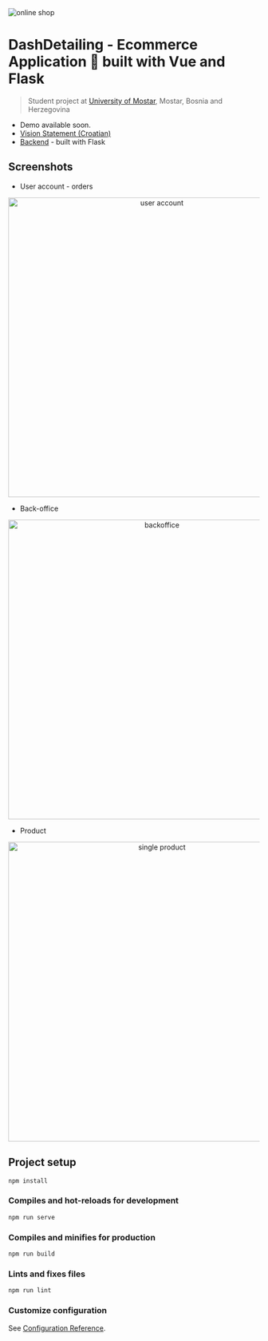 <img src="https://user-images.githubusercontent.com/57301167/116810896-9a511e80-ab46-11eb-8920-b07edb0dab05.png" alt="online shop">

# DashDetailing - Ecommerce Application 🛒 built with Vue and Flask
> Student project at [University of Mostar](https://www.sum.ba/en), Mostar, Bosnia and Herzegovina
- Demo available soon.
- [Vision Statement (Croatian)](https://docs.google.com/document/d/1JzsLHWfdC9LEyuukmeVUxToQmCsCsy9Hc-fkxp9aitw/edit?usp=sharing)
- [Backend](https://github.com/VjekoRezic/FlaskBackend) - built with Flask

## Screenshots

- User account - orders

<p align="center">
<img src="https://media.giphy.com/media/h4O1ODfJ8Sox8LXy9G/giphy.gif" width="600" alt="user account">
</p>

- Back-office

<p align="center">
<img src="https://media.giphy.com/media/jKtVTfstW5xekPbG2j/giphy.gif" width="600" alt="backoffice">
</p>

- Product

<p align="center">
<img src="https://user-images.githubusercontent.com/57301167/122436404-15588200-cf99-11eb-8b23-0495e8983506.png" width="600" alt="single product">
</p>

## Project setup
```
npm install
```

### Compiles and hot-reloads for development
```
npm run serve
```

### Compiles and minifies for production
```
npm run build
```

### Lints and fixes files
```
npm run lint
```

### Customize configuration
See [Configuration Reference](https://cli.vuejs.org/config/).
